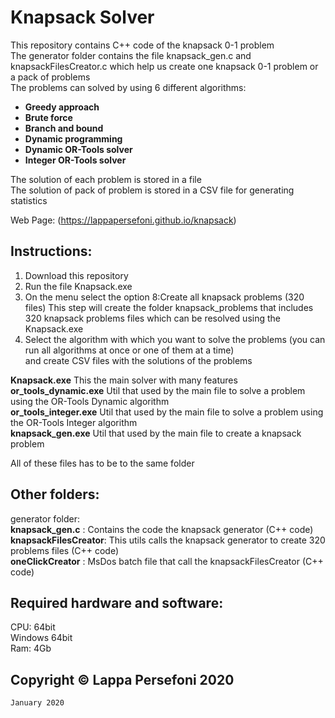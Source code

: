 
# Knapsack Solver
This repository contains C++ code of the knapsack 0-1 problem <br/>
The generator folder contains the file knapsack_gen.c and knapsackFilesCreator.c which help us create one knapsack 0-1 problem or a pack of problems<br/>
The problems can solved by using 6 different algorithms: <br/>

- **Greedy approach**<br/>
- **Brute force**<br/>
- **Branch and bound**<br/>
- **Dynamic programming**<br/>
- **Dynamic OR-Tools solver**<br/>
- **Integer OR-Tools solver**<br/>

The solution of each problem is stored in a file<br/>
The solution of pack of problem is stored in a CSV file for generating statistics<br/>

Web Page: (https://lappapersefoni.github.io/knapsack)
## Instructions:
1. Download this repository
2. Run the file Knapsack.exe
3. On the menu select the option 8:Create all knapsack problems (320 files)
   This step will create the folder knapsack_problems that includes 320 knapsack problems files which can be resolved using the Knapsack.exe
4. Select the algorithm with which you want to solve the problems (you can run all algorithms at once or one of them at a time)   
   and create CSV files with the solutions of the problems   

**Knapsack.exe**          This the main solver with many features<br/>
**or_tools_dynamic.exe**  Util that used by the main file to solve a problem using the OR-Tools Dynamic algorithm<br/>
**or_tools_integer.exe**  Util that used by the main file to solve a problem using the OR-Tools Integer algorithm<br/>
**knapsack_gen.exe**      Util that used by the main file to create a knapsack problem<br/>

All of these files has to be to the same folder<br/>

## Other folders:
generator folder: <br/>
    **knapsack_gen.c**      : Contains the code the knapsack generator (C++ code)<br/>
    **knapsackFilesCreator**: This utils calls the knapsack generator to create 320 problems files (C++ code)<br/>
    **oneClickCreator**     : MsDos batch file that call the knapsackFilesCreator (C++ code)<br/>

## Required hardware and software:
CPU: 64bit<br/>
Windows 64bit<br/>
Ram: 4Gb<br/>

## Copyright © Lappa Persefoni 2020<br/>

`January 2020`


